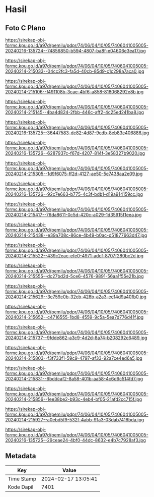 # Hasil

## Foto C Plano

https://sirekap-obj-formc.kpu.go.id/a97d/pemilu/pdpr/74/06/04/10/05/7406041005005-20240216-135724--74856850-b594-4807-ba8f-e04606e3ea17.jpg

https://sirekap-obj-formc.kpu.go.id/a97d/pemilu/pdpr/74/06/04/10/05/7406041005005-20240214-215033--04cc2fc3-fa5d-40cb-85d9-c1c298a7aca0.jpg

https://sirekap-obj-formc.kpu.go.id/a97d/pemilu/pdpr/74/06/04/10/05/7406041005005-20240214-215106--f491108b-3cae-4bf6-a858-818068292e8b.jpg

https://sirekap-obj-formc.kpu.go.id/a97d/pemilu/pdpr/74/06/04/10/05/7406041005005-20240214-215145--4ba4d824-2fbb-446c-aff2-4c25ed241ba8.jpg

https://sirekap-obj-formc.kpu.go.id/a97d/pemilu/pdpr/74/06/04/10/05/7406041005005-20240216-135725--36447583-dc82-4d87-9cdb-8eb83c406886.jpg

https://sirekap-obj-formc.kpu.go.id/a97d/pemilu/pdpr/74/06/04/10/05/7406041005005-20240216-135726--6287937c-f67d-4207-814f-3e58327b9020.jpg

https://sirekap-obj-formc.kpu.go.id/a97d/pemilu/pdpr/74/06/04/10/05/7406041005005-20240214-215305--1d9f6075-ff2d-4127-ae50-5e7438aa2e09.jpg

https://sirekap-obj-formc.kpu.go.id/a97d/pemilu/pdpr/74/06/04/10/05/7406041005005-20240216-135726--92c7e663-b775-4c3f-bdb1-d19a914159cc.jpg

https://sirekap-obj-formc.kpu.go.id/a97d/pemilu/pdpr/74/06/04/10/05/7406041005005-20240214-215417--76da8611-0c5d-420c-a029-1d35915f1eea.jpg

https://sirekap-obj-formc.kpu.go.id/a97d/pemilu/pdpr/74/06/04/10/05/7406041005005-20240214-215438--e39a708c-86ce-4b49-b0ac-d51877663d47.jpg

https://sirekap-obj-formc.kpu.go.id/a97d/pemilu/pdpr/74/06/04/10/05/7406041005005-20240214-215522--439c2eac-efe0-4971-adcf-8707f280bc2d.jpg

https://sirekap-obj-formc.kpu.go.id/a97d/pemilu/pdpr/74/06/04/10/05/7406041005005-20240214-215555--dc27bd2d-5ce6-4576-9891-56aa1f55e21b.jpg

https://sirekap-obj-formc.kpu.go.id/a97d/pemilu/pdpr/74/06/04/10/05/7406041005005-20240214-215629--3e759c0b-32cb-428b-a2a3-ee14d9a40fb0.jpg

https://sirekap-obj-formc.kpu.go.id/a97d/pemilu/pdpr/74/06/04/10/05/7406041005005-20240214-215652--c4716555-1bd8-4559-9c5a-5ea7d776d41f.jpg

https://sirekap-obj-formc.kpu.go.id/a97d/pemilu/pdpr/74/06/04/10/05/7406041005005-20240214-215737--9fdde862-a3c9-4d2d-8a74-b208292c6489.jpg

https://sirekap-obj-formc.kpu.go.id/a97d/pemilu/pdpr/74/06/04/10/05/7406041005005-20240214-215803--f3f733f1-59c9-4797-af33-92a7ce4ed6a5.jpg

https://sirekap-obj-formc.kpu.go.id/a97d/pemilu/pdpr/74/06/04/10/05/7406041005005-20240214-215831--6bddcaf2-8a58-401b-aa58-4c6d6c514fd7.jpg

https://sirekap-obj-formc.kpu.go.id/a97d/pemilu/pdpr/74/06/04/10/05/7406041005005-20240214-215856--1ee38be2-b93c-4eb4-bf05-21afd2cc715f.jpg

https://sirekap-obj-formc.kpu.go.id/a97d/pemilu/pdpr/74/06/04/10/05/7406041005005-20240214-215927--a0ebd5f9-532f-4abb-91a3-03dab7416bda.jpg

https://sirekap-obj-formc.kpu.go.id/a97d/pemilu/pdpr/74/06/04/10/05/7406041005005-20240216-135725--29ceae24-4bf0-44dc-8632-e4b7c7928af3.jpg


## Metadata

| Key        | Value               |
| ---------- | ------------------- |
| Time Stamp | 2024-02-17 13:05:41 |
| Kode Dapil | 7401                |



